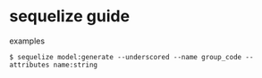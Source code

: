 # sequelize guide

examples

```shell script
$ sequelize model:generate --underscored --name group_code --attributes name:string
```